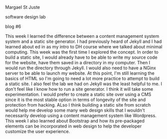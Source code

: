 Margael St Juste

software design lab

blog #6

This week I learned the difference between a content management system system and a static site generator. I had previously heard of Jekyll and I had learned about ed in as my intro to DH course where we talked about minimal computing. This week was the first time I explored the concept. In order to build a static site, I would already have to be able to write my source code for the website, have them saved in a directory in my computer. Then I would run the directory through Jekyll. I would also need to have a NGinx server to be able to launch my website. At this point, I'm still learning the basics of HTML so I'm going to need a lot more practice to attempt to build a static site.
 I also feel the lab we had on Jekyll was the least helpful to me. I don't feel like I know how to run a site generator. I think it will take some experimentation. I would prefer to create a static site over using a CMS since it is the most stable option in terms of longevity of the site and protection from hacking. ALso I think building a static site from scratch would help me develop some many web design skills that I wouldn't necessarily develop using a content management system like Wordpress. This week I also learned about Bootstrap and how its pre-packaged elements can be incorporated in web design to help the developer customize the user experience.
 